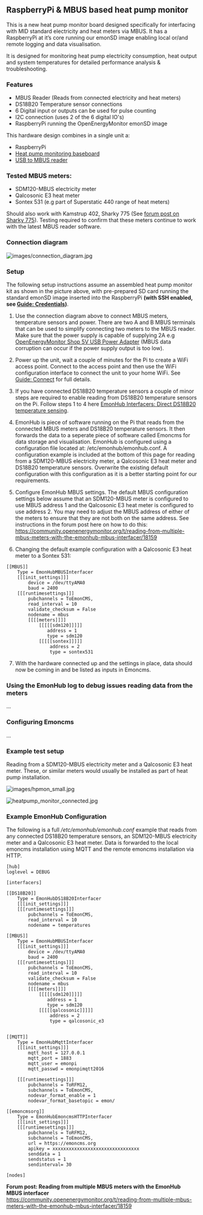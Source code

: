 ## RaspberryPi & MBUS based heat pump monitor

This is a new heat pump monitor board designed specifically for interfacing with MID standard electricity and heat meters via MBUS. It has a RaspberryPi at it’s core running our emonSD image enabling local or/and remote logging and data visualisation.

It is designed for monitoring heat pump electricity consumption, heat output and system temperatures for detailed performance analysis & troubleshooting.

### Features

- MBUS Reader (Reads from connected electricity and heat meters)
- DS18B20 Temperature sensor connections
- 6 Digital input or outputs can be used for pulse counting
- I2C connection (uses 2 of the 6 digital IO's)
- RaspberryPi running the OpenEnergyMonitor emonSD image

This hardware design combines in a single unit a: 

- RaspberryPi
- [Heat pump monitoring baseboard](baseboard)
- [USB to MBUS reader](../USB_MBUS_Reader)

### Tested MBUS meters:

- SDM120-MBUS electricity meter
- Qalcosonic E3 heat meter
- Sontex 531 (e.g part of Superstatic 440 range of heat meters)

Should also work with Kamstrup 402, Sharky 775 (See [forum post on Sharky 775](https://community.openenergymonitor.org/t/newbie-hardware-question/16242/31)). Testing required to confirm that these meters continue to work with the latest MBUS reader software.

### Connection diagram

![images/connection_diagram.jpg](images/connection_diagram.jpg)

### Setup

The following setup instructions assume an assembled heat pump monitor kit as shown in the picture above, with pre-prepared SD card running the standard emonSD image inserted into the RaspberryPi **(with SSH enabled, see [Guide: Credentials](https://guide.openenergymonitor.org/technical/credentials/))**.

1. Use the connection diagram above to connect MBUS meters, temperature sensors and power. There are two A and B MBUS terminals that can be used to simplify connecting two meters to the MBUS reader. Make sure that the power supply is capable of supplying 2A e.g [OpenEnergyMonitor Shop 5V USB Power Adapter](https://shop.openenergymonitor.com/5v-dc-usb-power-adapter-uk-plug) (MBUS data corruption can occur if the power supply output is too low).

2. Power up the unit, wait a couple of minutes for the Pi to create a WiFi access point. Connect to the access point and then use the WiFi configuration interface to connect the unit to your home WiFi. See [Guide: Connect](https://guide.openenergymonitor.org/setup/connect/) for full details.

3. If you have connected DS18B20 temperature sensors a couple of minor steps are required to enable reading from DS18B20 temperature sensors on the Pi. Follow steps 1 to 4 here [EmonHub Interfacers: Direct DS18B20 temperature sensing](https://guide.openenergymonitor.org/integrations/emonhub-interfacers/#direct-ds18b20-temperature-sensing).

4. EmonHub is piece of software running on the Pi that reads from the connected MBUS meters and DS18B20 temperature sensors. It then forwards the data to a seperate piece of software called Emoncms for data storage and visualisation. EmonHub is configured using a configuration file located at: /etc/emonhub/emonhub.conf. A configuration example is included at the bottom of this page for reading from a SDM120-MBUS electricity meter, a Qalcosonic E3 heat meter and DS18B20 temperature sensors. Overwrite the existing default configuration with this configuration as it is a better starting point for our requirements.

5. Configure EmonHub MBUS settings. The default MBUS configuration settings below assume that an SDM120-MBUS meter is configured to use MBUS address 1 and the Qalcosonic E3 heat meter is configured to use address 2. You may need to adjust the MBUS address of either of the meters to ensure that they are not both on the same address. See instructions in the forum post here on how to do this: https://community.openenergymonitor.org/t/reading-from-multiple-mbus-meters-with-the-emonhub-mbus-interfacer/18159

6. Changing the default example configuration with a Qalcosonic E3 heat meter to a Sontex 531:

```
[[MBUS]]
    Type = EmonHubMBUSInterfacer
    [[[init_settings]]]
        device = /dev/ttyAMA0
        baud = 2400
    [[[runtimesettings]]]
        pubchannels = ToEmonCMS,
        read_interval = 10
        validate_checksum = False
        nodename = mbus
        [[[[meters]]]]
            [[[[[sdm120]]]]]
               address = 1
               type = sdm120
            [[[[[sontex]]]]]
                address = 2
                type = sontex531
```

7. With the hardware connected up and the settings in place, data should now be coming in and be listed as inputs in Emoncms.

### Using the EmonHub log to debug issues reading data from the meters

...

### Configuring Emoncms

...

### Example test setup

Reading from a SDM120-MBUS electricity meter and a Qalcosonic E3 heat meter. These, or similar meters would usually be installed as part of heat pump installation.

![images/hpmon_small.jpg](images/hpmon_small.jpg)

![heatpump_monitor_connected.jpg](images/heatpump_monitor_connected.jpg)

### Example EmonHub Configuration

The following is a full */etc/emonhub/emonhub.conf* example that reads from any connected DS18B20 temperature sensors, an SDM120-MBUS electricity meter and a Qalcosonic E3 heat meter. Data is forwarded to the local emoncms installation using MQTT and the remote emoncms installation via HTTP.

```
[hub]
loglevel = DEBUG

[interfacers]

[[DS18B20]]
    Type = EmonHubDS18B20Interfacer
    [[[init_settings]]]
    [[[runtimesettings]]]
        pubchannels = ToEmonCMS,
        read_interval = 10
        nodename = temperatures

[[MBUS]]
    Type = EmonHubMBUSInterfacer
    [[[init_settings]]]
        device = /dev/ttyAMA0
        baud = 2400
    [[[runtimesettings]]]
        pubchannels = ToEmonCMS,
        read_interval = 10
        validate_checksum = False
        nodename = mbus
        [[[[meters]]]]
            [[[[[sdm120]]]]]
               address = 1
               type = sdm120
            [[[[[qalcosonic]]]]]
                address = 2
                type = qalcosonic_e3


[[MQTT]]
    Type = EmonHubMqttInterfacer
    [[[init_settings]]]
        mqtt_host = 127.0.0.1
        mqtt_port = 1883
        mqtt_user = emonpi
        mqtt_passwd = emonpimqtt2016

    [[[runtimesettings]]]
        pubchannels = ToRFM12,
        subchannels = ToEmonCMS,
        nodevar_format_enable = 1
        nodevar_format_basetopic = emon/

[[emoncmsorg]]
    Type = EmonHubEmoncmsHTTPInterfacer
    [[[init_settings]]]
    [[[runtimesettings]]]
        pubchannels = ToRFM12,
        subchannels = ToEmonCMS,
        url = https://emoncms.org
        apikey = xxxxxxxxxxxxxxxxxxxxxxxxxxxxxxxx
        senddata = 1
        sendstatus = 1
        sendinterval= 30

[nodes]
```

**Forum post: Reading from multiple MBUS meters with the EmonHub MBUS interfacer**<br>
https://community.openenergymonitor.org/t/reading-from-multiple-mbus-meters-with-the-emonhub-mbus-interfacer/18159
